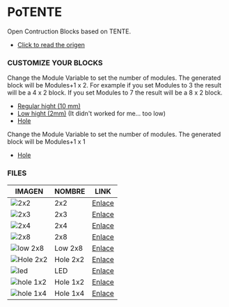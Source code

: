 # PoTENTE
Open Contruction Blocks based on TENTE. 
* [Click to read the origen](https://twitter.com/MrChuxMan/status/1034416685359538176)


### CUSTOMIZE YOUR BLOCKS
Change the Module Variable to set the number of modules. The generated block will be Modules+1 x 2. For example if you set Modules to 3 the result will be a 4 x 2 block. If you set Modules to 7 the result will be a 8 x 2 block. 
* [Regular hight (10 mm)](https://github.com/lobotic/OpenC/tree/master/modular)
* [Low hight (2mm)](https://github.com/lobotic/OpenC/tree/master/lowmodular) (It didn't worked for me... too low)
* [Hole](https://github.com/lobotic/OpenC/tree/master/holemodular)

Change the Module Variable to set the number of modules. The generated block will be Modules+1 x 1
* [Hole](https://github.com/lobotic/OpenC/tree/master/hole1xmodular)

### FILES
|IMAGEN|NOMBRE|LINK|
|------|------|----|
|![2x2](https://github.com/lobotic/OpenC/blob/master/2x2/2x2.jpg)| 2x2 |[Enlace](https://github.com/lobotic/OpenC/tree/master/2x2)|
|![2x3](https://github.com/lobotic/OpenC/blob/master/2x3/2x3.jpg)| 2x3 |[Enlace](https://github.com/lobotic/OpenC/tree/master/2x3)|
|![2x4](https://github.com/lobotic/PoTENTE/blob/master/2X4/2x4.jpg)| 2x4 |[Enlace](https://github.com/lobotic/OpenC/tree/master/2x4)|
|![2x8](https://github.com/lobotic/PoTENTE/blob/master/2x8/2x8.jpg)| 2x8 |[Enlace](https://github.com/lobotic/OpenC/tree/master/2x8)|
|![low 2x8](https://github.com/lobotic/PoTENTE/blob/master/low2x8/low2x8.jpg)| Low 2x8 |[Enlace](https://github.com/lobotic/OpenC/tree/master/low2x8)|
|![Hole 2x2](https://github.com/lobotic/PoTENTE/blob/master/hole2x2/hole2x2.jpg)| Hole 2x2 |[Enlace](https://github.com/lobotic/OpenC/tree/master/hole2x2)|
|![led](https://github.com/lobotic/PoTENTE/blob/master/led/LED.jpg)| LED |[Enlace](https://github.com/lobotic/OpenC/tree/master/led)|
|![hole 1x2](https://github.com/lobotic/PoTENTE/blob/master/hole1x2/hole1x2.jpg)| Hole 1x2 |[Enlace](https://github.com/lobotic/OpenC/tree/master/hole1x2)|
|![hole 1x4](https://github.com/lobotic/PoTENTE/blob/master/hole1x4/hole1x4.jpg)| Hole 1x4 |[Enlace](https://github.com/lobotic/OpenC/tree/master/hole1x4)|
